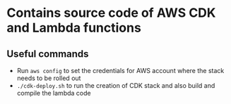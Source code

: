 # Contains source code of AWS CDK and Lambda functions

## Useful commands

 * Run `aws config` to set the credentials for AWS account where the stack needs to be rolled out
 * `./cdk-deploy.sh` to run the creation of CDK stack and also build and compile the lambda code
